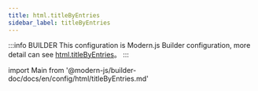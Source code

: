```yaml
---
title: html.titleByEntries
sidebar_label: titleByEntries
---
```


:::info BUILDER
This configuration is Modern.js Builder configuration, more detail can see [html.titleByEntries](https://modernjs.dev/builder/en/api/config-html.html#html-titlebyentries)。
:::

import Main from '@modern-js/builder-doc/docs/en/config/html/titleByEntries.md'

<Main />
